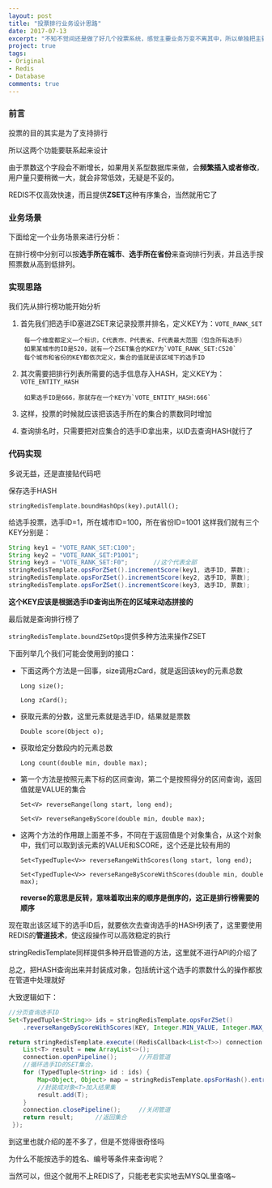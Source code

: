 ```yaml
---
layout: post
title: "投票排行业务设计思路"
date: 2017-07-13
excerpt: "不知不觉间还是做了好几个投票系统，感觉主要业务万变不离其中，所以单独把主要业务分享出来"
project: true
tags: 
- Original
- Redis
- Database
comments: true
---
```



### 前言
投票的目的其实是为了支持排行

所以这两个功能要联系起来设计

由于票数这个字段会不断增长，如果用关系型数据库来做，会**频繁插入或者修改**，用户量只要稍微一大，就会非常低效，无疑是不妥的。

REDIS不仅高效快速，而且提供**ZSET**这种有序集合，当然就用它了

### 业务场景
下面给定一个业务场景来进行分析：

在排行榜中分别可以按**选手所在城市**、**选手所在省份**来查询排行列表，并且选手按照票数从高到低排列。

### 实现思路
我们先从排行榜功能开始分析
1. 首先我们把选手ID塞进ZSET来记录投票并排名，定义KEY为：`VOTE_RANK_SET`

        每一个维度都定义一个标识，C代表市、P代表省、F代表最大范围（包含所有选手）
        如果某城市的ID是520，就有一个ZSET集合的KEY为`VOTE_RANK_SET:C520`
        每个城市和省份的KEY都依次定义，集合的值就是该区域下的选手ID
        
2. 其次需要把排行列表所需要的选手信息存入HASH，定义KEY为：`VOTE_ENTITY_HASH`

		如果选手ID是666，那就存在一个KEY为`VOTE_ENTITY_HASH:666`
		
3. 这样，投票的时候就应该把该选手所在的集合的票数同时增加

4. 查询排名时，只需要把对应集合的选手ID拿出来，以ID去查询HASH就行了

### 代码实现
多说无益，还是直接贴代码吧

保存选手HASH

`stringRedisTemplate.boundHashOps(key).putAll();`

给选手投票，选手ID=1，所在城市ID=100，所在省份ID=1001
这样我们就有三个KEY分别是：
```java
String key1 = "VOTE_RANK_SET:C100";
String key2 = "VOTE_RANK_SET:P1001";
String key3 = "VOTE_RANK_SET:F0";		//这个代表全部
stringRedisTemplate.opsForZSet().incrementScore(key1, 选手ID, 票数);
stringRedisTemplate.opsForZSet().incrementScore(key2, 选手ID, 票数);
stringRedisTemplate.opsForZSet().incrementScore(key3, 选手ID, 票数);
```
**这个KEY应该是根据选手ID查询出所在的区域来动态拼接的**

最后就是查询排行榜了

`stringRedisTemplate.boundZSetOps`提供多种方法来操作ZSET

下面列举几个我们可能会使用到的接口：
- 下面这两个方法是一回事，size调用zCard，就是返回该key的元素总数

    `Long size();`
    
    `Long zCard();`
- 获取元素的分数，这里元素就是选手ID，结果就是票数

    `Double score(Object o);`
- 获取给定分数段内的元素总数

    `Long count(double min, double max);`
- 第一个方法是按照元素下标的区间查询，第二个是按照得分的区间查询，返回值就是VALUE的集合

    `Set<V> reverseRange(long start, long end);`
    
    `Set<V> reverseRangeByScore(double min, double max);`
- 这两个方法的作用跟上面差不多，不同在于返回值是个对象集合，从这个对象中，我们可以取到该元素的VALUE和SCORE，这个还是比较有用的

    `Set<TypedTuple<V>> reverseRangeWithScores(long start, long end);`
    
    `Set<TypedTuple<V>> reverseRangeByScoreWithScores(double min, double max);`
	
    **reverse的意思是反转，意味着取出来的顺序是倒序的，这正是排行榜需要的顺序**

现在取出该区域下的选手ID后，就要依次去查询选手的HASH列表了，这里要使用REDIS的**管道技术**，使这段操作可以高效稳定的执行

stringRedisTemplate同样提供多种开启管道的方法，这里就不进行API的介绍了

总之，把HASH查询出来并封装成对象，包括统计这个选手的票数什么的操作都放在管道中处理就好

大致逻辑如下：
```java
//分页查询选手ID
Set<TypedTuple<String>> ids = stringRedisTemplate.opsForZSet()
    .reverseRangeByScoreWithScores(KEY, Integer.MIN_VALUE, Integer.MAX_VALUE, pageNum, pageSize);

return stringRedisTemplate.execute((RedisCallback<List<T>>) connection -> {
    List<T> result = new ArrayList<>();
    connection.openPipeline();		//开启管道
    //循环选手ID的SET集合，
    for (TypedTuple<String> id : ids) {
        Map<Object, Object> map = stringRedisTemplate.opsForHash().entries(KEY);
        //封装成对象<T>加入结果集
        result.add(T);
    }
    connection.closePipeline();		//关闭管道
    return result;		//返回集合
 });
```

到这里也就介绍的差不多了，但是不觉得很奇怪吗

为什么不能按选手的姓名、编号等条件来查询呢？

当然可以，但这个就用不上REDIS了，只能老老实实地去MYSQL里查咯~
